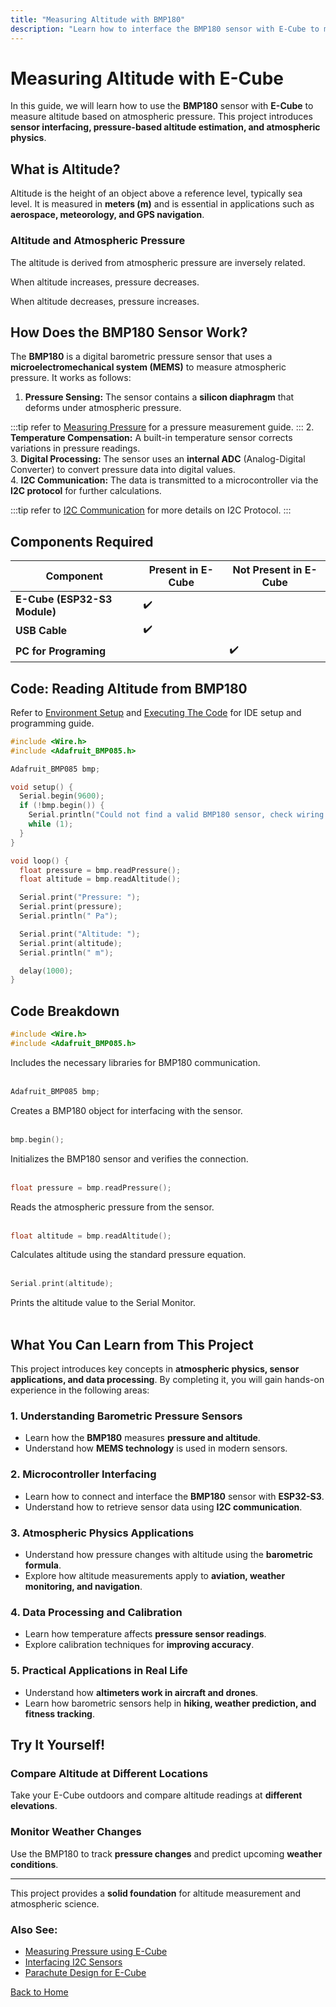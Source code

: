 ```yaml
---
title: "Measuring Altitude with BMP180"
description: "Learn how to interface the BMP180 sensor with E-Cube to measure altitude using atmospheric pressure."
---
```


# **Measuring Altitude with E-Cube**

In this guide, we will learn how to use the **BMP180** sensor with **E-Cube** to measure altitude based on atmospheric pressure. This project introduces **sensor interfacing, pressure-based altitude estimation, and atmospheric physics**.

## **What is Altitude?**
Altitude is the height of an object above a reference level, typically sea level. It is measured in **meters (m)** and is essential in applications such as **aerospace, meteorology, and GPS navigation**.

### **Altitude and Atmospheric Pressure**
The altitude is derived from atmospheric pressure are inversely related.

When altitude increases, pressure decreases.

When altitude decreases, pressure increases.

## **How Does the BMP180 Sensor Work?**
The **BMP180** is a digital barometric pressure sensor that uses a **microelectromechanical system (MEMS)** to measure atmospheric pressure. It works as follows:

1. **Pressure Sensing:** The sensor contains a **silicon diaphragm** that deforms under atmospheric pressure.  

:::tip
refer to [Measuring Pressure](/en/experiments/gpiosensor/pressure_values.md) for a pressure measurement guide.
:::
2. **Temperature Compensation:** A built-in temperature sensor corrects variations in pressure readings.  
3. **Digital Processing:** The sensor uses an **internal ADC** (Analog-Digital Converter) to convert pressure data into digital values.  
4. **I2C Communication:** The data is transmitted to a microcontroller via the **I2C protocol** for further calculations.

:::tip
refer to [I2C Communication](/en/experiments/gpiosensor/i2c_communication.md) for more details on I2C Protocol.
:::
## **Components Required**

| Component                   | Present in E-Cube | Not Present in E-Cube |
|-----------------------------|-------------------|-----------------------|
| **E-Cube (ESP32-S3 Module)**| ✔️                |                       |
| **USB Cable**     |          ✔️         |                     |
| **PC for Programing**            |                   | ✔️                    |

## **Code: Reading Altitude from BMP180**
Refer to [Environment Setup](/en/operationguide/environmentsetup.md) and [Executing The Code](/en/operationguide/executingthecode.md) for IDE setup and programming guide.

```cpp
#include <Wire.h>
#include <Adafruit_BMP085.h>

Adafruit_BMP085 bmp;

void setup() {
  Serial.begin(9600);
  if (!bmp.begin()) {
    Serial.println("Could not find a valid BMP180 sensor, check wiring!");
    while (1);
  }
}

void loop() {
  float pressure = bmp.readPressure();
  float altitude = bmp.readAltitude();

  Serial.print("Pressure: ");
  Serial.print(pressure);
  Serial.println(" Pa");

  Serial.print("Altitude: ");
  Serial.print(altitude);
  Serial.println(" m");

  delay(1000);
}
```
## Code Breakdown

```cpp
#include <Wire.h>
#include <Adafruit_BMP085.h>
```
Includes the necessary libraries for BMP180 communication.<br><br>

```cpp
Adafruit_BMP085 bmp;
```
Creates a BMP180 object for interfacing with the sensor.<br><br>

```cpp
bmp.begin();
```
Initializes the BMP180 sensor and verifies the connection.<br><br>

```cpp
float pressure = bmp.readPressure();
```

Reads the atmospheric pressure from the sensor.<br><br>

```cpp
float altitude = bmp.readAltitude();
```

Calculates altitude using the standard pressure equation.<br><br>

```cpp
Serial.print(altitude);
```
Prints the altitude value to the Serial Monitor.<br><br>

## **What You Can Learn from This Project**  
This project introduces key concepts in **atmospheric physics, sensor applications, and data processing**. By completing it, you will gain hands-on experience in the following areas:  

### **1. Understanding Barometric Pressure Sensors**  
- Learn how the **BMP180** measures **pressure and altitude**.  
- Understand how **MEMS technology** is used in modern sensors.  

### **2. Microcontroller Interfacing**  
- Learn how to connect and interface the **BMP180** sensor with **ESP32-S3**.  
- Understand how to retrieve sensor data using **I2C communication**.  

### **3. Atmospheric Physics Applications**  
- Understand how pressure changes with altitude using the **barometric formula**.  
- Explore how altitude measurements apply to **aviation, weather monitoring, and navigation**.  

### **4. Data Processing and Calibration**  
- Learn how temperature affects **pressure sensor readings**.  
- Explore calibration techniques for **improving accuracy**.  

### **5. Practical Applications in Real Life**  
- Understand how **altimeters work in aircraft and drones**.  
- Learn how barometric sensors help in **hiking, weather prediction, and fitness tracking**.  

## **Try It Yourself!**

### **Compare Altitude at Different Locations**  
Take your E-Cube outdoors and compare altitude readings at **different elevations**.

### **Monitor Weather Changes**  
Use the BMP180 to track **pressure changes** and predict upcoming **weather conditions**.

---

This project provides a **solid foundation** for altitude measurement and atmospheric science.  

### **Also See:**
- [Measuring Pressure using E-Cube](/en/experiments/gpiosensor/pressure_values.md)
- [Interfacing I2C Sensors](/en/experiments/gpiosensor/i2c_communication.md)  
- [Parachute Design for E-Cube](/en/experiments/envnphysics/parachute_design.md)

[Back to Home](./index.md)